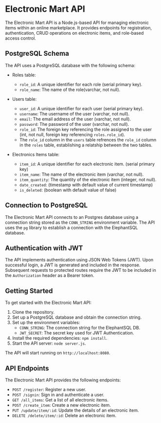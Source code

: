 # Electronic Mart API

The Electronic Mart API is a Node.js-based API for managing electronic items within an online marketplace. It provides endpoints for registration, authentication, CRUD operations on electronic items, and role-based access control.

## PostgreSQL Schema

The API uses a PostgreSQL database with the following schema:

- Roles table:
  - `role_id`: A unique identifier for each role (serial primary key).
  - `role_name`: The name of the role(varchar, not null).

- Users table:
  - `user_id`: A unique identifier for each user (serial primary key).
  - `username`: The username of the user (varchar, not null).
  - `email`: The email address of the user (varchar, not null).
  - `password`: The password of the user (varchar, not null).
  - `role_id`: The foreign key referencing the role assigned to the user (int, not null, foreign key referencing `roles.role_id`).
  - The `role_id` column in the `users` table refrences the `role_id` column
    in the `roles` table, establishing a relatship between the two tables.

- Electronics Items table:
  - `item_id`: A unique identifier for each electronic item. (serial primary key)
  - `item_name`: The name of the electronic item (varchar, not null).
  - `item_quantity`: The quantity of the electronic item (integer, not null).
  - `date_created`: (timestamp with default value of current timestamp)
  - `is_deleted`: (boolean with default value of false)

## Connection to PostgreSQL

The Electronic Mart API connects to an Postgres database using a connection string stored as the `CONN_STRING` environment variable. The API uses the `pg` library to establish a connection with the ElephantSQL database.

## Authentication with JWT

The API implements authentication using JSON Web Tokens (JWT). Upon successful login, a JWT is generated and included in the response. Subsequent requests to protected routes require the JWT to be included in the `Authorization` header as a Bearer token.

## Getting Started

To get started with the Electronic Mart API:

1. Clone the repository.
2. Set up a PostgreSQL database and obtain the connection string.
3. Set up the environment variables:
    - `CONN_STRING`: The connection string for the ElephantSQL DB.
    - `JWT_SECRET`: The secret key used for JWT Authentication.
4. Install the required dependencies: `npm install`.
5. Start the API server: `node server.js`.

The API will start running on `http://localhost:8080`.

## API Endpoints

The Electronic Mart API provides the following endpoints:
- `POST /register`: Register a new user.
- `POST /signin`: Sign in and authenticate a user.
- `GET /all_items`: Get a list of all electronic items.
- `POST /create_item`: Create a new electronic item.
- `PUT /update/item/:id`: Update the details of an electronic item.
- `DELETE /delete/item/:id`: Delete an electronic item.

